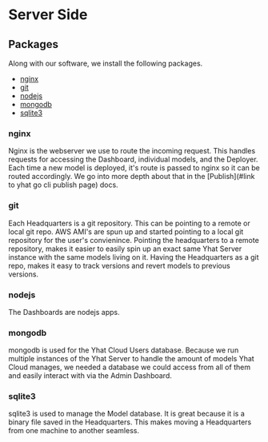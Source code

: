 # Server Side

## Packages

Along with our software, we install the following packages.

- [nginx](#nginx)
- [git](#git)
- [nodejs](#nodejs)
- [mongodb](#mongodb)
- [sqlite3](#sqlite3)

### nginx

Nginx is the webserver we use to route the incoming request. This handles requests for accessing the Dashboard, individual models, and the Deployer.
Each time a new model is deployed, it's route is passed to nginx so it can be routed accordingly. We go into more depth about that in the [Publish](#link to yhat go cli publish page) docs.

### git

Each Headquarters is a git repository. This can be pointing to a remote or local git repo. AWS AMI's are spun up and started pointing to a local git repository for the user's convienince.
Pointing the headquarters to a remote repository, makes it easier to easily spin up an exact same Yhat Server instance with the same models living on it.
Having the Headquarters as a git repo, makes it easy to track versions and revert models to previous versions.

### nodejs

The Dashboards are nodejs apps.

### mongodb

mongodb is used for the Yhat Cloud Users database. Because we run multiple instances of the Yhat Server to handle the amount of models Yhat Cloud manages, we needed a database we could access from all of them and easily interact with via the Admin Dashboard.

### sqlite3

sqlite3 is used to manage the Model database. It is great because it is a binary file saved in the Headquarters. This makes moving a Headquarters from one machine to another seamless.